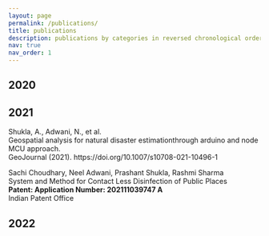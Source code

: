 ```yaml
---
layout: page
permalink: /publications/
title: publications
description: publications by categories in reversed chronological order. generated by jekyll-scholar.
nav: true
nav_order: 1
---
```

<!-- _pages/publications.md -->
<div class="publications">

<h2 class="year">2020</h2>
  
<h2 class="year">2021</h2>
Shukla, A., Adwani, N., et al. <br>Geospatial analysis for natural disaster estimationthrough arduino and node MCU approach.<br>GeoJournal (2021). https://doi.org/10.1007/s10708-021-10496-1<br>

  Sachi Choudhary, Neel Adwani, Prashant Shukla, Rashmi Sharma<br>
  System and Method for Contact Less Disinfection of Public Places<br>
  <b>Patent: Application Number: 202111039747 A</b><br>
  Indian Patent Office
<h2 class="year">2022</h2>
  
</div>
